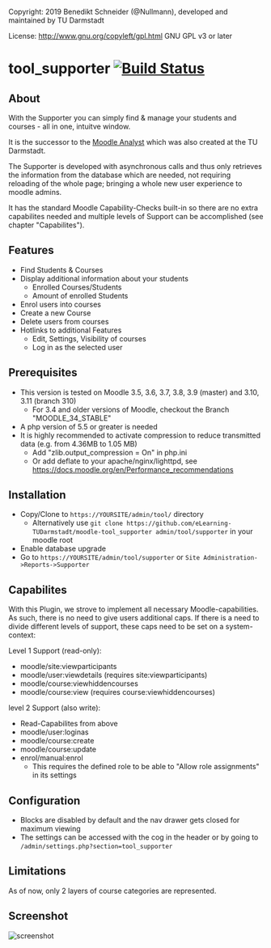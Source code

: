 Copyright: 2019 Benedikt Schneider (@Nullmann), developed and maintained by TU Darmstadt

License: http://www.gnu.org/copyleft/gpl.html GNU GPL v3 or later

# tool_supporter [![Build Status](https://travis-ci.org/eLearning-TUDarmstadt/moodle-tool_supporter.svg?branch=master)](https://travis-ci.org/eLearning-TUDarmstadt/moodle-tool_supporter)

## About
With the Supporter you can simply find & manage your students and courses - all in one, intuitve window.

It is the successor to the [Moodle Analyst](https://moodle.org/plugins/report_moodleanalyst) which was also created at the TU Darmstadt.

The Supporter is developed with asynchronous calls and thus only retrieves the information from the database which are needed, not requiring reloading of the whole page; bringing a whole new user experience to moodle admins.

It has the standard Moodle Capability-Checks built-in so there are no extra capabilites needed and multiple levels of Support can be accomplished (see chapter "Capabilites").

## Features
* Find Students & Courses
* Display additional information about your students
  * Enrolled Courses/Students
  * Amount of enrolled Students
* Enrol users into courses
* Create a new Course
* Delete users from courses
* Hotlinks to additional Features
  * Edit, Settings, Visibility of courses
  * Log in as the selected user

## Prerequisites
* This version is tested on Moodle 3.5, 3.6, 3.7, 3.8, 3.9 (master) and 3.10, 3.11 (branch 310)
  * For 3.4 and older versions of Moodle, checkout the Branch "MOODLE_34_STABLE"
* A php version of 5.5 or greater is needed
* It is highly recommended to activate compression to reduce transmitted data (e.g. from 4.36MB to 1.05 MB)
  * Add "zlib.output_compression = On" in php.ini
  * Or add deflate to your apache/nginx/lighttpd, see https://docs.moodle.org/en/Performance_recommendations

## Installation
* Copy/Clone to `https://YOURSITE/admin/tool/` directory
  * Alternatively use `git clone https://github.com/eLearning-TUDarmstadt/moodle-tool_supporter admin/tool/supporter` in your moodle root
* Enable database upgrade
* Go to `https://YOURSITE/admin/tool/supporter` or `Site Administration->Reports->Supporter`

## Capabilites
With this Plugin, we strove to implement all necessary Moodle-capabilities. As such, there is no need to give users additional caps. 
If there is a need to divide different levels of support, these caps need to be set on a system-context:

Level 1 Support (read-only): 
- moodle/site:viewparticipants
- moodle/user:viewdetails (requires site:viewparticipants)
- moodle/course:viewhiddencourses
- moodle/course:view (requires course:viewhiddencourses)
		
level 2 Support (also write):
- Read-Capabilites from above
- moodle/user:loginas		
- moodle/course:create	
- moodle/course:update
- enrol/manual:enrol
  * This requires the defined role to be able to "Allow role assignments" in its settings

## Configuration
* Blocks are disabled by default and the nav drawer gets closed for maximum viewing 
* The settings can be accessed with the cog in the header or by going to `/admin/settings.php?section=tool_supporter`

## Limitations
As of now, only 2 layers of course categories are represented. 

## Screenshot
![screenshot](https://user-images.githubusercontent.com/15816473/53569114-b1a9b100-3b63-11e9-8eb5-697c9f89a5fd.PNG)
